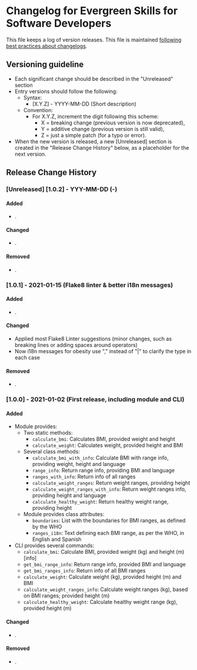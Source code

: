 # Changelog for Evergreen Skills for Software Developers

This file keeps a log of version releases. This file is maintained
[following best practices about changelogs](https://keepachangelog.com/en/1.0.0/).

## Versioning guideline

* Each significant change should be described in the "Unreleased" section
* Entry versions should follow the following:
  * Syntax:
    * [X.Y.Z] - YYYY-MM-DD (Short description)
  * Convention:
    * For X.Y.Z, increment the digit following this scheme:
      * X = breaking change (previous version is now deprecated),
      * Y = additive change (previous version is still valid),
      * Z = just a simple patch (for a typo or error).
* When the new version is released, a new [Unreleased] section is created in the "Release Change History" below, as a 
placeholder for the next version.

## Release Change History

### [Unreleased] [1.0.2] - YYY-MM-DD (-)

#### Added

* .

#### Changed

* .

#### Removed

* .


### [1.0.1] - 2021-01-15 (Flake8 linter & better i18n messages)

#### Added

* .

#### Changed

* Applied most Flake8 Linter suggestions (minor changes, such as breaking lines or adding spaces around operators)
* Now i18n messages for obesity use "," instead of "|" to clarify the type in each case

#### Removed

* .


### [1.0.0] - 2021-01-02 (First release, including module and CLI)

#### Added

* Module provides:
    * Two static methods:
        * `calculate_bmi`: Calculates BMI, provided weight and height
        * `calculate_weight`: Calculates weight, provided height and BMI
    * Several class methods:
        * `calculate_bmi_with_info`: Calculate BMI with range info, providing weight, height and language
        * `range_info`: Return range info, providing BMI and language
        * `ranges_with_info`: Return info of all ranges
        * `calculate_weight_ranges`: Return weight ranges, providing height 
        * `calculate_weight_ranges_with_info`: Return weight ranges info, providing height and language
        * `calculate_healthy_weight`: Return healthy weight range, providing height
    * Module provides class attributes:
        * `boundaries`: List with the boundaries for BMI ranges, as defined by the WHO
        * `ranges_i18n`: Text defining each BMI range, as per the WHO, in English and Spanish
* CLI provides several commands:
    * `calculate_bmi`: Calculate BMI, provided weight (kg) and height (m) [info]
    * `get_bmi_range_info`: Return range info, provided BMI and language
    * `get_bmi_ranges_info`: Return info of all BMI ranges
    * `calculate_weight`: Calculate weight (kg), provided height (m) and BMI
    * `calculate_weight_ranges_info`: Calculate weight ranges (kg), based on BMI ranges; provided height (m)
    * `calculate_healthy_weight`: Calculate healthy weight range (kg), provided height (m)

#### Changed

* .

#### Removed

* .
